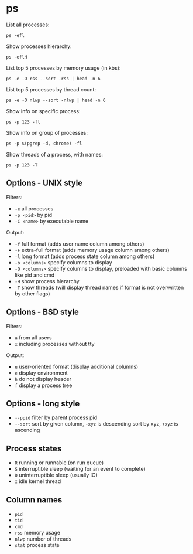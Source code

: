 # ps

List all processes:

`ps -efl`

Show processes hierarchy:

`ps -eflH`

List top 5 processes by memory usage (in kbs):

`ps -e -O rss --sort -rss | head -n 6`

List top 5 processes by thread count:

`ps -e -O nlwp --sort -nlwp | head -n 6`

Show info on specific process:

`ps -p 123 -fl`

Show info on group of processes:

`ps -p $(pgrep -d, chrome) -fl`

Show threads of a process, with names:

`ps -p 123 -T`

## Options - UNIX style

Filters:

* `-e` all processes
* `-p <pid>` by pid
* `-C <name>` by executable name

Output:

* `-f` full format (adds user name column among others)
* `-F` extra-full format (adds memory usage column among others)
* `-l` long format (adds process state column among others)
* `-o <columns>` specify columns to display
* `-O <columns>` specify columns to display, preloaded with basic columns like pid and cmd
* `-H` show process hierarchy
* `-T` show threads (will display thread names if format is not overwritten by other flags)

## Options - BSD style

Filters:

* `a` from all users
* `x` including processes without tty

Output:

* `u` user-oriented format (display additional columns)
* `e` display environment
* `h` do not display header
* `f` display a process tree

## Options - long style

* `--ppid` filter by parent process pid
* `--sort` sort by given column, `-xyz` is descending sort by xyz,
  `+xyz` is ascending

## Process states

* `R` running or runnable (on run queue)
* `S` interruptible sleep (waiting for an event to complete)
* `D` uninterruptible sleep (usually IO)
* `I` idle kernel thread

## Column names

* `pid`
* `tid`
* `cmd`
* `rss` memory usage
* `nlwp` number of threads
* `stat` process state
